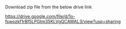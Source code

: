 Download zip file from the below drive link

https://drive.google.com/file/d/1o-fswozkf1rBf5LPGtm35KLVgQCAWAL3/view?usp=sharing
